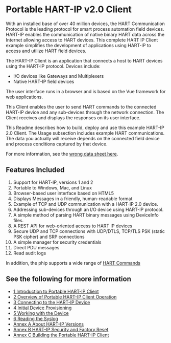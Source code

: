 # Portable HART-IP v2.0 Client

With an installed base of over 40 million devices, the HART Communication Protocol is the leading protocol for smart process automation field devices.  HART-IP enables the communication of native binary HART data across the Internet allowing access to HART devices.  This complete HART IP Client example simplifies the development of applications using HART-IP to access and utilize HART field devices.

The HART-IP Client is an application that connects a host to HART devices using the HART-IP protocol.  Devices include: 
* I/O devices like Gateways and Multiplexers 
* Native HART-IP field devices

The user interface runs in a browser and is based on the Vue framework for web applications.

This Client enables the user to send HART commands to the connected HART-IP device and any sub-devices through the network connection.  The Client receives and displays the responses on its user interface.

This Readme describes how to build, deploy and use this example HART-IP 2.0 Client.  The Usage subsection includes example HART communications.  The data you actually will receive depends on the connected field device and process conditions captured by that device.

For more information, see the [wrong data sheet here](https://support.fieldcommgroup.org/helpdesk/attachments/8057534489).

## Features Included

1. Support for HART-IP, versions  1 and 2
2. Portable to Windows, Mac, and Linux
3. Browser-based user interface based on HTML5
4. Displays  Messages in a friendly, human-readable format
4. Example of TCP and UDP communication with a HART-IP 2.0 device.
2. Addressing sub-devices through an I/O device using HART-IP protocol.
3. A simple method of parsing HART binary messages using DeviceInfo files.
4. A REST API for web-oriented access to HART IP devices
6. Secure UDP and TCP connections with UDP/DTLS, TCP/TLS PSK (static PSK cipher) and SRP connections
7. A simple manager for security credentials
8. Direct PDU messages
9. Read audit logs

In addition, the phip supports a wide range of [HART Commands](doc/Portable%20HART-IP%20Commands.r1.md) 

## See the following for more information

- [1 Introduction to Portable HART-IP Client](doc/1-Intro.r1.md)
- [2 Overview of Portable HART-IP Client Operation](doc/2-Overview.r1.md)
- [3 Connecting to the HART-IP Device](doc/3-Connecting%20to%20the%20device.r1.md)
- [4 Initial Device Provisioning](doc/4-Initial%20Device%20Provisioning.r1.md)
- [5 Working with the Device](doc/5-Working%20with%20the%20Device.r1.md)
- [6 Reading the Syslog](doc/6-Reading%20the%20syslog.r1.md)
- [Annex A About HART-IP Versions](doc/A-About%20HART-IP%20Versions.r1.md)
- [Annex B HART-IP Security and Factory Reset](doc/B-Security%20and%20Factory%20Reset.r1.md)
- [Annex C Building the Portable HART-IP Client](doc/C-Building%20the%20Portable%20HART-IP%20Client.md)


